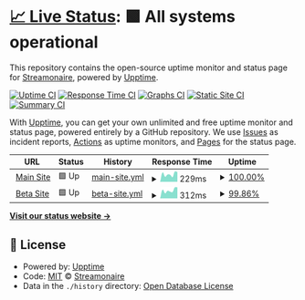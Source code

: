 # [📈 Live Status](https://status.streamonaire.com): <!--live status--> **🟩 All systems operational**

This repository contains the open-source uptime monitor and status page for [Streamonaire](https://status.streamonaire.com), powered by [Upptime](https://github.com/upptime/upptime).

[![Uptime CI](https://github.com/streamonaire/upptime-status-reports/workflows/Uptime%20CI/badge.svg)](https://github.com/streamonaire/upptime-status-reports/actions?query=workflow%3A%22Uptime+CI%22)
[![Response Time CI](https://github.com/streamonaire/upptime-status-reports/workflows/Response%20Time%20CI/badge.svg)](https://github.com/streamonaire/upptime-status-reports/actions?query=workflow%3A%22Response+Time+CI%22)
[![Graphs CI](https://github.com/streamonaire/upptime-status-reports/workflows/Graphs%20CI/badge.svg)](https://github.com/streamonaire/upptime-status-reports/actions?query=workflow%3A%22Graphs+CI%22)
[![Static Site CI](https://github.com/streamonaire/upptime-status-reports/workflows/Static%20Site%20CI/badge.svg)](https://github.com/streamonaire/upptime-status-reports/actions?query=workflow%3A%22Static+Site+CI%22)
[![Summary CI](https://github.com/streamonaire/upptime-status-reports/workflows/Summary%20CI/badge.svg)](https://github.com/streamonaire/upptime-status-reports/actions?query=workflow%3A%22Summary+CI%22)

With [Upptime](https://upptime.js.org), you can get your own unlimited and free uptime monitor and status page, powered entirely by a GitHub repository. We use [Issues](https://github.com/streamonaire/upptime-status-reports/issues) as incident reports, [Actions](https://github.com/streamonaire/upptime-status-reports/actions) as uptime monitors, and [Pages](https://status.streamonaire.com) for the status page.

<!--start: status pages-->
<!-- This summary is generated by Upptime (https://github.com/upptime/upptime) -->
<!-- Do not edit this manually, your changes will be overwritten -->
<!-- prettier-ignore -->
| URL | Status | History | Response Time | Uptime |
| --- | ------ | ------- | ------------- | ------ |
| <img alt="" src="https://icons.duckduckgo.com/ip3/streamonaire.com.ico" height="13"> [Main Site](https://streamonaire.com) | 🟩 Up | [main-site.yml](https://github.com/streamonaire/upptime-status-reports/commits/HEAD/history/main-site.yml) | <details><summary><img alt="Response time graph" src="./graphs/main-site/response-time-week.png" height="20"> 229ms</summary><br><a href="https://status.streamonaire.com/history/main-site"><img alt="Response time 231" src="https://img.shields.io/endpoint?url=https%3A%2F%2Fraw.githubusercontent.com%2Fstreamonaire%2Fupptime-status-reports%2FHEAD%2Fapi%2Fmain-site%2Fresponse-time.json"></a><br><a href="https://status.streamonaire.com/history/main-site"><img alt="24-hour response time 295" src="https://img.shields.io/endpoint?url=https%3A%2F%2Fraw.githubusercontent.com%2Fstreamonaire%2Fupptime-status-reports%2FHEAD%2Fapi%2Fmain-site%2Fresponse-time-day.json"></a><br><a href="https://status.streamonaire.com/history/main-site"><img alt="7-day response time 229" src="https://img.shields.io/endpoint?url=https%3A%2F%2Fraw.githubusercontent.com%2Fstreamonaire%2Fupptime-status-reports%2FHEAD%2Fapi%2Fmain-site%2Fresponse-time-week.json"></a><br><a href="https://status.streamonaire.com/history/main-site"><img alt="30-day response time 231" src="https://img.shields.io/endpoint?url=https%3A%2F%2Fraw.githubusercontent.com%2Fstreamonaire%2Fupptime-status-reports%2FHEAD%2Fapi%2Fmain-site%2Fresponse-time-month.json"></a><br><a href="https://status.streamonaire.com/history/main-site"><img alt="1-year response time 231" src="https://img.shields.io/endpoint?url=https%3A%2F%2Fraw.githubusercontent.com%2Fstreamonaire%2Fupptime-status-reports%2FHEAD%2Fapi%2Fmain-site%2Fresponse-time-year.json"></a></details> | <details><summary><a href="https://status.streamonaire.com/history/main-site">100.00%</a></summary><a href="https://status.streamonaire.com/history/main-site"><img alt="All-time uptime 100.00%" src="https://img.shields.io/endpoint?url=https%3A%2F%2Fraw.githubusercontent.com%2Fstreamonaire%2Fupptime-status-reports%2FHEAD%2Fapi%2Fmain-site%2Fuptime.json"></a><br><a href="https://status.streamonaire.com/history/main-site"><img alt="24-hour uptime 100.00%" src="https://img.shields.io/endpoint?url=https%3A%2F%2Fraw.githubusercontent.com%2Fstreamonaire%2Fupptime-status-reports%2FHEAD%2Fapi%2Fmain-site%2Fuptime-day.json"></a><br><a href="https://status.streamonaire.com/history/main-site"><img alt="7-day uptime 100.00%" src="https://img.shields.io/endpoint?url=https%3A%2F%2Fraw.githubusercontent.com%2Fstreamonaire%2Fupptime-status-reports%2FHEAD%2Fapi%2Fmain-site%2Fuptime-week.json"></a><br><a href="https://status.streamonaire.com/history/main-site"><img alt="30-day uptime 100.00%" src="https://img.shields.io/endpoint?url=https%3A%2F%2Fraw.githubusercontent.com%2Fstreamonaire%2Fupptime-status-reports%2FHEAD%2Fapi%2Fmain-site%2Fuptime-month.json"></a><br><a href="https://status.streamonaire.com/history/main-site"><img alt="1-year uptime 100.00%" src="https://img.shields.io/endpoint?url=https%3A%2F%2Fraw.githubusercontent.com%2Fstreamonaire%2Fupptime-status-reports%2FHEAD%2Fapi%2Fmain-site%2Fuptime-year.json"></a></details>
| <img alt="" src="https://icons.duckduckgo.com/ip3/beta.streamonaire.com.ico" height="13"> [Beta Site](https://beta.streamonaire.com) | 🟩 Up | [beta-site.yml](https://github.com/streamonaire/upptime-status-reports/commits/HEAD/history/beta-site.yml) | <details><summary><img alt="Response time graph" src="./graphs/beta-site/response-time-week.png" height="20"> 312ms</summary><br><a href="https://status.streamonaire.com/history/beta-site"><img alt="Response time 995" src="https://img.shields.io/endpoint?url=https%3A%2F%2Fraw.githubusercontent.com%2Fstreamonaire%2Fupptime-status-reports%2FHEAD%2Fapi%2Fbeta-site%2Fresponse-time.json"></a><br><a href="https://status.streamonaire.com/history/beta-site"><img alt="24-hour response time 569" src="https://img.shields.io/endpoint?url=https%3A%2F%2Fraw.githubusercontent.com%2Fstreamonaire%2Fupptime-status-reports%2FHEAD%2Fapi%2Fbeta-site%2Fresponse-time-day.json"></a><br><a href="https://status.streamonaire.com/history/beta-site"><img alt="7-day response time 312" src="https://img.shields.io/endpoint?url=https%3A%2F%2Fraw.githubusercontent.com%2Fstreamonaire%2Fupptime-status-reports%2FHEAD%2Fapi%2Fbeta-site%2Fresponse-time-week.json"></a><br><a href="https://status.streamonaire.com/history/beta-site"><img alt="30-day response time 995" src="https://img.shields.io/endpoint?url=https%3A%2F%2Fraw.githubusercontent.com%2Fstreamonaire%2Fupptime-status-reports%2FHEAD%2Fapi%2Fbeta-site%2Fresponse-time-month.json"></a><br><a href="https://status.streamonaire.com/history/beta-site"><img alt="1-year response time 995" src="https://img.shields.io/endpoint?url=https%3A%2F%2Fraw.githubusercontent.com%2Fstreamonaire%2Fupptime-status-reports%2FHEAD%2Fapi%2Fbeta-site%2Fresponse-time-year.json"></a></details> | <details><summary><a href="https://status.streamonaire.com/history/beta-site">99.86%</a></summary><a href="https://status.streamonaire.com/history/beta-site"><img alt="All-time uptime 99.83%" src="https://img.shields.io/endpoint?url=https%3A%2F%2Fraw.githubusercontent.com%2Fstreamonaire%2Fupptime-status-reports%2FHEAD%2Fapi%2Fbeta-site%2Fuptime.json"></a><br><a href="https://status.streamonaire.com/history/beta-site"><img alt="24-hour uptime 99.03%" src="https://img.shields.io/endpoint?url=https%3A%2F%2Fraw.githubusercontent.com%2Fstreamonaire%2Fupptime-status-reports%2FHEAD%2Fapi%2Fbeta-site%2Fuptime-day.json"></a><br><a href="https://status.streamonaire.com/history/beta-site"><img alt="7-day uptime 99.86%" src="https://img.shields.io/endpoint?url=https%3A%2F%2Fraw.githubusercontent.com%2Fstreamonaire%2Fupptime-status-reports%2FHEAD%2Fapi%2Fbeta-site%2Fuptime-week.json"></a><br><a href="https://status.streamonaire.com/history/beta-site"><img alt="30-day uptime 99.83%" src="https://img.shields.io/endpoint?url=https%3A%2F%2Fraw.githubusercontent.com%2Fstreamonaire%2Fupptime-status-reports%2FHEAD%2Fapi%2Fbeta-site%2Fuptime-month.json"></a><br><a href="https://status.streamonaire.com/history/beta-site"><img alt="1-year uptime 99.83%" src="https://img.shields.io/endpoint?url=https%3A%2F%2Fraw.githubusercontent.com%2Fstreamonaire%2Fupptime-status-reports%2FHEAD%2Fapi%2Fbeta-site%2Fuptime-year.json"></a></details>

<!--end: status pages-->

[**Visit our status website →**](https://status.streamonaire.com)

## 📄 License

- Powered by: [Upptime](https://github.com/upptime/upptime)
- Code: [MIT](./LICENSE) © [Streamonaire](https://status.streamonaire.com)
- Data in the `./history` directory: [Open Database License](https://opendatacommons.org/licenses/odbl/1-0/)
